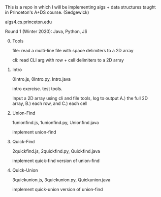 
This is a repo in which I will be implementing algs + data structures
taught in Princeton's A+DS course. (Sedgewick)

algs4.cs.princeton.edu


Round 1 (Winter 2020): Java, Python, JS

0. Tools

    file: read a multi-line file with space delimiters to a 2D array

    cli: read CLI arg with row + cell delimiters to a 2D array

0. Intro

    0Intro.js, 0Intro.py, Intro.java

    intro exercise.  test tools. 
    
    Input a 2D array using cli and file tools, log to output A.) the full 2D array, B.) each row, and C.) each cell

1. Union-Find

    1unionfind.js, 1unionfind.py, Unionfind.java

    implement union-find

2. Quick-Find

    2quickfind.js, 2quickfind.py, Quickfind.java

    implement quick-find version of union-find

3. Quick-Union

    3quickunion.js, 3quickunion.py, Quickunion.java

    implement quick-union version of union-find